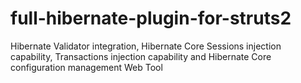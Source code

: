 full-hibernate-plugin-for-struts2
=================================

Hibernate Validator integration, Hibernate Core Sessions injection capability, Transactions injection capability and Hibernate Core configuration management Web Tool
